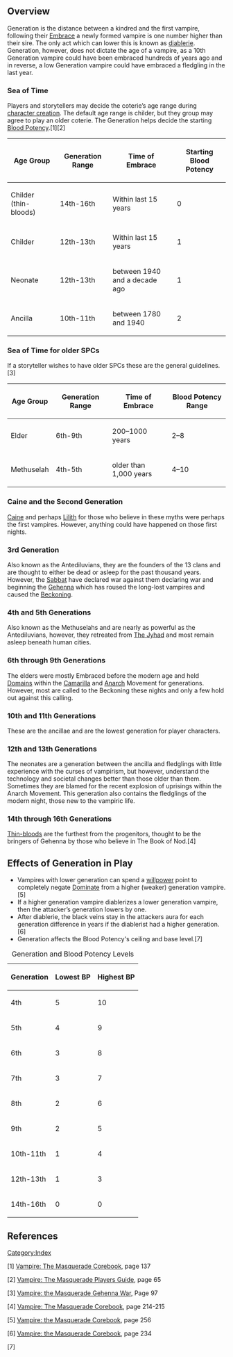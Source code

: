 ## Overview

Generation is the distance between a kindred and the first vampire,
following their
<a href="Embrace" class="wikilink" title="Embrace">Embrace</a> a newly
formed vampire is one number higher than their sire. The only act which
can lower this is known as
<a href="diablerie" class="wikilink" title="diablerie">diablerie</a>.
Generation, however, does not dictate the age of a vampire, as a 10th
Generation vampire could have been embraced hundreds of years ago and in
reverse, a low Generation vampire could have embraced a fledgling in the
last year.

### Sea of Time

Players and storytellers may decide the coterie’s age range during
<a href="character_creation" class="wikilink"
title="character creation">character creation</a>. The default age range
is childer, but they group may agree to play an older coterie. The
Generation helps decide the starting
<a href="Blood_Potency" class="wikilink" title="Blood Potency">Blood
Potency</a>.[1][2]

<table>
<thead>
<tr>
<th><p>Age Group</p></th>
<th><p>Generation Range</p></th>
<th><p>Time of Embrace</p></th>
<th><p>Starting Blood Potency</p></th>
</tr>
</thead>
<tbody>
<tr>
<td><p>Childer (thin-bloods)</p></td>
<td><p>14th-16th</p></td>
<td><p>Within last 15 years</p></td>
<td><p>0</p></td>
</tr>
<tr>
<td><p>Childer</p></td>
<td><p>12th-13th</p></td>
<td><p>Within last 15 years</p></td>
<td><p>1</p></td>
</tr>
<tr>
<td><p>Neonate</p></td>
<td><p>12th-13th</p></td>
<td><p>between 1940 and a decade ago</p></td>
<td><p>1</p></td>
</tr>
<tr>
<td><p>Ancilla</p></td>
<td><p>10th-11th</p></td>
<td><p>between 1780 and 1940</p></td>
<td><p>2</p></td>
</tr>
</tbody>
</table>

### Sea of Time for older SPCs

If a storyteller wishes to have older SPCs these are the general
guidelines.[3]

<table>
<thead>
<tr>
<th><p>Age Group</p></th>
<th><p>Generation Range</p></th>
<th><p>Time of Embrace</p></th>
<th><p>Blood Potency Range</p></th>
</tr>
</thead>
<tbody>
<tr>
<td><p>Elder</p></td>
<td><p>6th-9th</p></td>
<td><p>200–1000 years</p></td>
<td><p>2–8</p></td>
</tr>
<tr>
<td><p>Methuselah</p></td>
<td><p>4th-5th</p></td>
<td><p>older than 1,000 years</p></td>
<td><p>4–10</p></td>
</tr>
</tbody>
</table>

### Caine and the Second Generation

<a href="Caine" class="wikilink" title="Caine">Caine</a> and perhaps
<a href="Lilith" class="wikilink" title="Lilith">Lilith</a> for those
who believe in these myths were perhaps the first vampires. However,
anything could have happened on those first nights.

### 3rd Generation

Also known as the Antediluvians, they are the founders of the 13 clans
and are thought to either be dead or asleep for the past thousand years.
However, the <a href="Sabbat" class="wikilink" title="Sabbat">Sabbat</a>
have declared war against them declaring war and beginning the
<a href="Gehenna" class="wikilink" title="Gehenna">Gehenna</a> which has
roused the long-lost vampires and caused the
<a href="Beckoning" class="wikilink" title="Beckoning">Beckoning</a>.

### 4th and 5th Generations

Also known as the Methuselahs and are nearly as powerful as the
Antediluvians, however, they retreated from
<a href="The_Jyhad" class="wikilink" title="The Jyhad">The Jyhad</a> and
most remain asleep beneath human cities.

### 6th through 9th Generations

The elders were mostly Embraced before the modern age and held
<a href="Domain" class="wikilink" title="Domains">Domains</a> within the
<a href="Camarilla" class="wikilink" title="Camarilla">Camarilla</a> and
<a href="Anarch" class="wikilink" title="Anarch">Anarch</a> Movement for
generations. However, most are called to the Beckoning these nights and
only a few hold out against this calling.

### 10th and 11th Generations

These are the ancillae and are the lowest generation for player
characters.

### 12th and 13th Generations

The neonates are a generation between the ancilla and fledglings with
little experience with the curses of vampirism, but however, understand
the technology and societal changes better than those older than them.
Sometimes they are blamed for the recent explosion of uprisings within
the Anarch Movement. This generation also contains the fledglings of the
modern night, those new to the vampiric life.

### 14th through 16th Generations

<a href="Thin-blood" class="wikilink"
title="Thin-bloods">Thin-bloods</a> are the furthest from the
progenitors, thought to be the bringers of Gehenna by those who believe
in The Book of Nod.[4]

## Effects of Generation in Play

- Vampires with lower generation can spend a
  <a href="willpower" class="wikilink" title="willpower">willpower</a>
  point to completely negate
  <a href="Dominate" class="wikilink" title="Dominate">Dominate</a> from
  a higher (weaker) generation vampire.[5]
- If a higher generation vampire diablerizes a lower generation vampire,
  then the attacker’s generation lowers by one.
- After diablerie, the black veins stay in the attackers aura for each
  generation difference in years if the diablerist had a higher
  generation.[6]
- Generation affects the Blood Potency's ceiling and base level.[7]

<table>
<caption>Generation and Blood Potency Levels</caption>
<thead>
<tr>
<th><p>Generation</p></th>
<th><p>Lowest BP</p></th>
<th><p>Highest BP</p></th>
</tr>
</thead>
<tbody>
<tr>
<td><p>4th</p></td>
<td><p>5</p></td>
<td><p>10</p></td>
</tr>
<tr>
<td><p>5th</p></td>
<td><p>4</p></td>
<td><p>9</p></td>
</tr>
<tr>
<td><p>6th</p></td>
<td><p>3</p></td>
<td><p>8</p></td>
</tr>
<tr>
<td><p>7th</p></td>
<td><p>3</p></td>
<td><p>7</p></td>
</tr>
<tr>
<td><p>8th</p></td>
<td><p>2</p></td>
<td><p>6</p></td>
</tr>
<tr>
<td><p>9th</p></td>
<td><p>2</p></td>
<td><p>5</p></td>
</tr>
<tr>
<td><p>10th-11th</p></td>
<td><p>1</p></td>
<td><p>4</p></td>
</tr>
<tr>
<td><p>12th-13th</p></td>
<td><p>1</p></td>
<td><p>3</p></td>
</tr>
<tr>
<td><p>14th-16th</p></td>
<td><p>0</p></td>
<td><p>0</p></td>
</tr>
</tbody>
</table>

## References

<references />

<a href="Category:Index" class="wikilink"
title="Category:Index">Category:Index</a>

[1] <a href="Vampire:_The_Masquerade_Corebook" class="wikilink"
title="Vampire: The Masquerade Corebook">Vampire: The Masquerade
Corebook</a>, page 137

[2] <a href="Vampire:_The_Masquerade_Players_Guide" class="wikilink"
title="Vampire: The Masquerade Players Guide">Vampire: The Masquerade
Players Guide</a>, page 65

[3] <a href="Vampire:_The_Masquerade_Gehenna_War" class="wikilink"
title="Vampire: the Masquerade Gehenna War">Vampire: the Masquerade
Gehenna War</a>, Page 97

[4] <a href="Vampire:_The_Masquerade_Corebook" class="wikilink"
title="Vampire: The Masquerade Corebook">Vampire: The Masquerade
Corebook</a>, page 214-215

[5] <a href="Vampire:_The_Masquerade_Corebook" class="wikilink"
title="Vampire: the Masquerade Corebook">Vampire: the Masquerade
Corebook</a>, page 256

[6] <a href="Vampire:_The_Masquerade_Corebook" class="wikilink"
title="Vampire: the Masquerade Corebook">Vampire: the Masquerade
Corebook</a>, page 234

[7]

